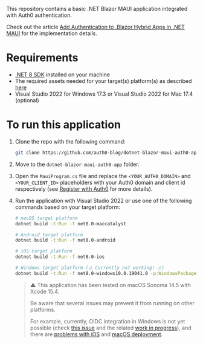 This repository contains a basic .NET Blazor MAUI application integrated with Auth0 authentication.

Check out the article [Add Authentication to .Blazor Hybrid Apps in .NET MAUI](https://auth0.com/blog/add-authentication-to-blazor-hybrid-apps-in-dotnet-maui/) for the implementation details.

# Requirements

- [.NET 8 SDK](https://dotnet.microsoft.com/download/dotnet/8.0) installed on your machine
- The required assets needed for your target(s) platform(s) as described [here](https://docs.microsoft.com/en-us/dotnet/maui/get-started/first-app)
- Visual Studio 2022 for Windows 17.3  or Visual Studio 2022 for Mac 17.4 (optional)

# To run this application

1. Clone the repo with the following command:

   ```bash
   git clone https://github.com/auth0-blog/dotnet-blazor-maui-auth0-app.git
   ```

2. Move to the `dotnet-blazor-maui-auth0-app` folder.

3. Open the `MauiProgram.cs` file and replace the `<YOUR_AUTH0_DOMAIN>` and `<YOUR_CLIENT_ID>` placeholders with your Auth0 domain and client id respectively (see [Register with Auth0](https://auth0.com/blog/add-authentication-to-blazor-hybrid-apps-in-dotnet-maui//#Register-with-Auth0) for more details).

4. Run the application with Visual Studio 2022 or use one of the following commands based on your target platform:

   ```bash
   # macOS target platform
   dotnet build -t:Run -f net8.0-maccatalyst
   
   # Android target platform
   dotnet build -t:Run -f net8.0-android
   
   # iOS target platform
   dotnet build -t:Run -f net8.0-ios
   
   # Windows target platform (⚠️ Currently not working! ⚠️)
   dotnet build -t:Run -f net8.0-windows10.0.19041.0 -p:WindowsPackageType=None
   ```
   
   > :warning: This application has been tested on macOS Sonoma 14.5 with Xcode 15.4.
   >
   > Be aware that several issues may prevent it from running on other platforms.
   >
   > For example, currently, OIDC integration in Windows is not yet possible (check [this issue](https://github.com/dotnet/maui/issues/2702) and the related [work in progress](https://github.com/microsoft/WindowsAppSDK/issues/441)), and there are [problems with iOS](https://github.com/dotnet/maui/issues/12124) and [macOS deployment](https://github.com/dotnet/maui/issues/12293).

